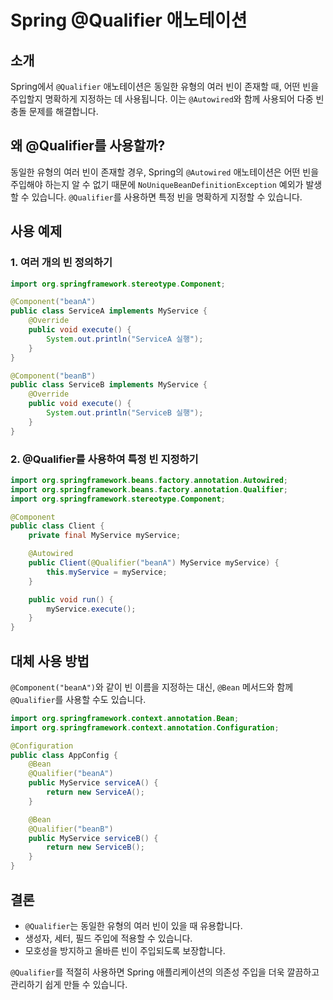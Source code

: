 # Spring @Qualifier 애노테이션

## 소개
Spring에서 `@Qualifier` 애노테이션은 동일한 유형의 여러 빈이 존재할 때, 어떤 빈을 주입할지 명확하게 지정하는 데 사용됩니다. 이는 `@Autowired`와 함께 사용되어 다중 빈 충돌 문제를 해결합니다.

## 왜 @Qualifier를 사용할까?
동일한 유형의 여러 빈이 존재할 경우, Spring의 `@Autowired` 애노테이션은 어떤 빈을 주입해야 하는지 알 수 없기 때문에 `NoUniqueBeanDefinitionException` 예외가 발생할 수 있습니다. `@Qualifier`를 사용하면 특정 빈을 명확하게 지정할 수 있습니다.

## 사용 예제
### 1. 여러 개의 빈 정의하기
```java
import org.springframework.stereotype.Component;

@Component("beanA")
public class ServiceA implements MyService {
    @Override
    public void execute() {
        System.out.println("ServiceA 실행");
    }
}

@Component("beanB")
public class ServiceB implements MyService {
    @Override
    public void execute() {
        System.out.println("ServiceB 실행");
    }
}
```

### 2. @Qualifier를 사용하여 특정 빈 지정하기
```java
import org.springframework.beans.factory.annotation.Autowired;
import org.springframework.beans.factory.annotation.Qualifier;
import org.springframework.stereotype.Component;

@Component
public class Client {
    private final MyService myService;

    @Autowired
    public Client(@Qualifier("beanA") MyService myService) {
        this.myService = myService;
    }

    public void run() {
        myService.execute();
    }
}
```

## 대체 사용 방법
`@Component("beanA")`와 같이 빈 이름을 지정하는 대신, `@Bean` 메서드와 함께 `@Qualifier`를 사용할 수도 있습니다.

```java
import org.springframework.context.annotation.Bean;
import org.springframework.context.annotation.Configuration;

@Configuration
public class AppConfig {
    @Bean
    @Qualifier("beanA")
    public MyService serviceA() {
        return new ServiceA();
    }

    @Bean
    @Qualifier("beanB")
    public MyService serviceB() {
        return new ServiceB();
    }
}
```

## 결론
- `@Qualifier`는 동일한 유형의 여러 빈이 있을 때 유용합니다.
- 생성자, 세터, 필드 주입에 적용할 수 있습니다.
- 모호성을 방지하고 올바른 빈이 주입되도록 보장합니다.

`@Qualifier`를 적절히 사용하면 Spring 애플리케이션의 의존성 주입을 더욱 깔끔하고 관리하기 쉽게 만들 수 있습니다.